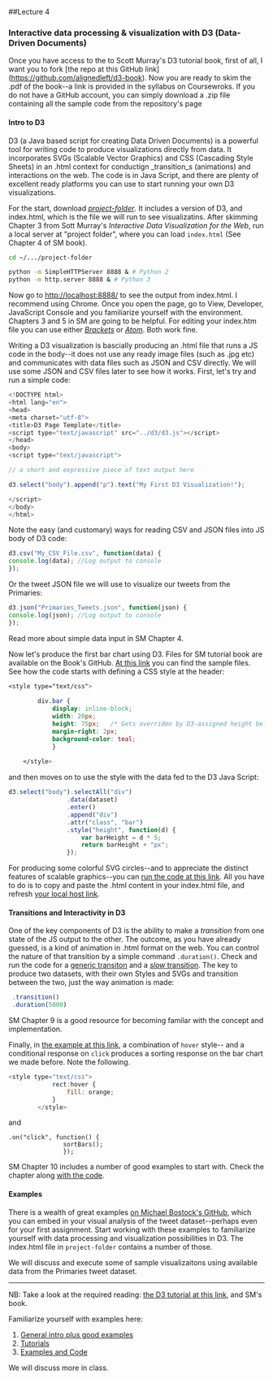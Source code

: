 ##Lecture 4

### Interactive data processing & visualization with D3 (Data-Driven Documents)

Once you have access to the to Scott Murray's D3 tutorial book, first of all, I want you to fork [the repo at this GitHub link] (https://github.com/alignedleft/d3-book). Now you are ready to skim the .pdf of the book--a link is provided in the syllabus on Coursewroks. If you do not have a GitHub account, you can simply download a .zip file containing all the sample code from the repository's page 

#### Intro to D3

D3 (a Java based script for creating Data Driven Documents) is a powerful tool for writing code to produce visualizations directly from data. It incorporates SVGs (Scalable Vector Graphics) and CSS (Cascading Style Sheets) in an .html context for conductign _transition_s (animations) and interactions on the web. The code is in Java Script, and there are plenty of excellent ready platforms you can use to start running your own D3 visualizations. 

For the start, download [_project-folder_](https://github.com/hassanpour/QMSS_G4063/tree/master/lectures/project-folder). It includes a version of D3, and index.html, which is the file we will run to see visualizatins. After skimming Chapter 3 from Sott Murray's _Interactive Data Visualization for the Web_, run a local server at "project folder", where you can load `index.html` (See Chapter 4 of SM book). 

```bash
cd ~/.../project-folder

python -m SimpleHTTPServer 8888 & # Python 2
python -m http.server 8888 & # Python 3
```

Now go to <http://localhost:8888/> to see the output from index.html. I recommend using Chrome. Once you open the page, go to View, Developer, JavaScript Console and you familiarize yourself with the environment. Chapters 3 and 5 in SM are going to be helpful. For editing your index.htm file you can use either [_Brackets_](http://brackets.io/) or [_Atom_](https://atom.io/). Both work fine. 

Writing a D3 visualization is bascially producing an .html file that runs a JS code in the body--it does not use any ready image files (such as .jpg etc) and communicates with data files such as JSON and CSV directly. We will use some JSON and CSV files later to see how it works. First, let's try and run a simple code:

```javascript
<!DOCTYPE html>
<html lang="en">
<head>
<meta charset="utf-8">
<title>D3 Page Template</title>
<script type="text/javascript" src="../d3/d3.js"></script>
</head>
<body>
<script type="text/javascript">

// a short and expressive piece of text output here

d3.select("body").append("p").text("My First D3 Visualization!");

</script>
</body>
</html>
```

Note the easy (and customary) ways for reading CSV and JSON files into JS body of D3 code:

```javascript
d3.csv("My_CSV_File.csv", function(data) {
console.log(data); //Log output to console
});
```

Or the tweet JSON file we will use to visualize our tweets from the Primaries:

```javascript
d3.json("Primaries_Tweets.json", function(json) {
console.log(json); //Log output to console
});
```

Read more about simple data input in SM Chapter 4.

Now let's produce the first bar chart using D3. Files for SM tutorial book are available on the Book's GitHub. [At this link](https://github.com/hassanpour/d3-book/blob/master/chapter_06/05_power_of_data_more_points.html) you can find the sample files. See how the code starts with defining a CSS style at the header:

```css
<style type="text/css">
		
		div.bar {
			display: inline-block;
			width: 20px;
			height: 75px;	/* Gets overriden by D3-assigned height below */
			margin-right: 2px;
			background-color: teal;
			}
		
	</style>
```
and then moves on to use the style with the data fed to the D3 Java Script:

```javascript
d3.select("body").selectAll("div")
				.data(dataset)
				.enter()
				.append("div")
				.attr("class", "bar")
				.style("height", function(d) {
					var barHeight = d * 5;
					return barHeight + "px";
				});

```

For producing some colorful SVG circles--and to appreciate the distinct features of scalable graphics--you can [run the code at this link](https://github.com/hassanpour/d3-book/blob/master/chapter_06/11_drawing_svgs_color.html). All you have to do is to copy and paste the .html content in your index.html file, and refresh [your local host link](http://localhost:8888/).

#### Transitions and Interactivity in D3

One of the key components of D3 is the ability to make a _transition_ from one state of the JS output to the other. The outcome, as you have already guessed, is a kind of animation in .html format on the web. You can control the nature of that transition by a simple command ```.duration()```. Check and run the code for a [generic transiton](https://github.com/hassanpour/d3-book/blob/master/chapter_09/05_transition.html) and a [_slow_ transition](https://github.com/hassanpour/d3-book/blob/master/chapter_09/08_duration_slow_labels_fixed.html). The key to produce two datasets, with their own Styles and SVGs and transition between the two, just the way animation is made:

```javascript
 .transition()							
 .duration(5000)
 ```
 SM Chapter 9 is a good resource for becoming familar with the concept and implementation.
 
Finally, in [the example at this link](https://github.com/hassanpour/d3-book/blob/master/chapter_10/08_sort_hover.html), a combination of ```hover``` style-- and a conditional response on ```click``` produces a sorting response on the bar chart we made before. Note the following. 
 

```javascript
<style type="text/css">
			rect:hover {
				fill: orange;
			}
		</style>
```

and 

```javascrip
.on("click", function() {
			   sortBars();
			   });
```

SM Chapter 10 includes a number of good examples to start with. Check the chapter along [with the code](https://github.com/hassanpour/d3-book).

#### Examples

There is a wealth of great examples [on Michael Bostock's GitHub](https://github.com/mbostock/d3/wiki/Gallery), which you can embed in your visual analysis of the tweet dataset--perhaps even for your first assignment. Start working with these examples to familiarize yourself with data processing and visualization possibilities in D3. The index.html file in ```project-folder``` contains a number of those. 

We will discuss and execute some of sample visualizaitons using available data from the Primaries tweet dataset. 



----

NB: Take a look at the required reading: [the D3 tutorial at this link](http://alignedleft.com/tutorials), and SM's book.

Familiarize yourself with examples here: 

1. [General intro plus good examples](http://d3js.org/)
2. [Tutorials](https://github.com/mbostock/d3/wiki/Tutorials)
3. [Examples and Code](https://github.com/mbostock/d3/wiki/Gallery)

We will discuss more in class.


